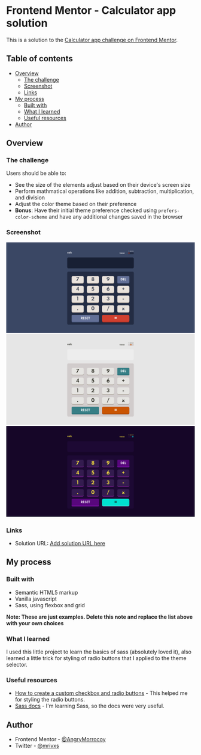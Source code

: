 # Frontend Mentor - Calculator app solution

This is a solution to the [Calculator app challenge on Frontend Mentor](https://www.frontendmentor.io/challenges/calculator-app-9lteq5N29).

## Table of contents

- [Overview](#overview)
  - [The challenge](#the-challenge)
  - [Screenshot](#screenshot)
  - [Links](#links)
- [My process](#my-process)
  - [Built with](#built-with)
  - [What I learned](#what-i-learned)
  - [Useful resources](#useful-resources)
- [Author](#author)

## Overview

### The challenge

Users should be able to:

- See the size of the elements adjust based on their device's screen size
- Perform mathmatical operations like addition, subtraction, multiplication, and division
- Adjust the color theme based on their preference
- **Bonus**: Have their initial theme preference checked using `prefers-color-scheme` and have any additional changes saved in the browser

### Screenshot

![](./screenshots/theme-1.png)
![](./screenshots/theme-2.png)
![](./screenshots/theme-3.png)

### Links

- Solution URL: [Add solution URL here](https://your-solution-url.com)

## My process

### Built with

- Semantic HTML5 markup
- Vanilla javascript
- Sass, using flexbox and grid

**Note: These are just examples. Delete this note and replace the list above with your own choices**

### What I learned
I used this little project to learn the basics of sass (absolutely loved it), also learned a little
trick for styling of radio buttons that I applied to the theme selector.

### Useful resources

- [How to create a custom checkbox and radio buttons](https://www.w3schools.com/howto/howto_css_custom_checkbox.asp) - This helped me for styling the radio buttons.
- [Sass docs](https://sass-lang.com/documentation) - I'm learning Sass, so the docs were very useful.

## Author

- Frontend Mentor - [@AngryMorrocoy](https://www.frontendmentor.io/profile/AngryMorrocoy)
- Twitter - [@mrivxs](https://twitter.com/mrivxs)
